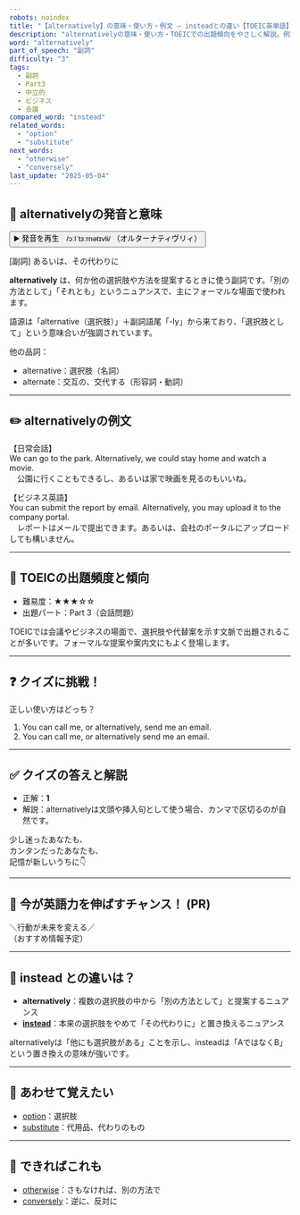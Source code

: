 ```yaml
---
robots: noindex
title: "【alternatively】の意味・使い方・例文 ― insteadとの違い【TOEIC英単語】"
description: "alternativelyの意味・使い方・TOEICでの出題傾向をやさしく解説。例文・クイズ付きでinsteadとの違いもわかりやすく学べます。"
word: "alternatively"
part_of_speech: "副詞"
difficulty: "3"
tags:
  - 副詞
  - Part3
  - 中立的
  - ビジネス
  - 会議
compared_word: "instead"
related_words:
  - "option"
  - "substitute"
next_words:
  - "otherwise"
  - "conversely"
last_update: "2025-05-04"
---
```


## 🔰 alternativelyの発音と意味

<button class="play-audio" onclick="playTTS('alternatively')">
  <span class="play-audio-main">
    ▶️ 発音を再生　/ɔːlˈtɜːrnətɪvli/
  </span>
  <span class="play-audio-sub">
    （オルターナティヴリィ）
  </span>
</button>

[副詞] あるいは、その代わりに

**alternatively** は、何か他の選択肢や方法を提案するときに使う副詞です。「別の方法として」「それとも」というニュアンスで、主にフォーマルな場面で使われます。

語源は「alternative（選択肢）」＋副詞語尾「-ly」から来ており、「選択肢として」という意味合いが強調されています。

他の品詞：  
- alternative：選択肢（名詞）
- alternate：交互の、交代する（形容詞・動詞）

---

## ✏️ alternativelyの例文

【日常会話】  
We can go to the park. Alternatively, we could stay home and watch a movie.  
　公園に行くこともできるし、あるいは家で映画を見るのもいいね。

【ビジネス英語】  
You can submit the report by email. Alternatively, you may upload it to the company portal.  
　レポートはメールで提出できます。あるいは、会社のポータルにアップロードしても構いません。

---

## 🎯 TOEICの出題頻度と傾向

- 難易度：★★★☆☆
- 出題パート：Part 3（会話問題）

TOEICでは会議やビジネスの場面で、選択肢や代替案を示す文脈で出題されることが多いです。フォーマルな提案や案内文にもよく登場します。

---

## ❓ クイズに挑戦！

正しい使い方はどっち？

1. You can call me, or alternatively, send me an email.  
2. You can call me, or alternatively send me an email.

---

## ✅ クイズの答えと解説

- 正解：**1**
- 解説：alternativelyは文頭や挿入句として使う場合、カンマで区切るのが自然です。

少し迷ったあなたも、  
カンタンだったあなたも、  
記憶が新しいうちに👇️

---

## 🚀 今が英語力を伸ばすチャンス！ (PR)

<div class="info-center">
＼行動が未来を変える／<br>  
（おすすめ情報予定）
</div>

---

## 🤔  instead との違いは？

- **alternatively**：複数の選択肢の中から「別の方法として」と提案するニュアンス
- **[instead](/instead)**：本来の選択肢をやめて「その代わりに」と置き換えるニュアンス

alternativelyは「他にも選択肢がある」ことを示し、insteadは「AではなくB」という置き換えの意味が強いです。

---

## 🧩 あわせて覚えたい

- [option](/option)：選択肢
- [substitute](/substitute)：代用品、代わりのもの

---

## 📖 できればこれも

- [otherwise](/otherwise)：さもなければ、別の方法で
- [conversely](/conversely)：逆に、反対に

<!-- cvid: aid45_bid14 -->
